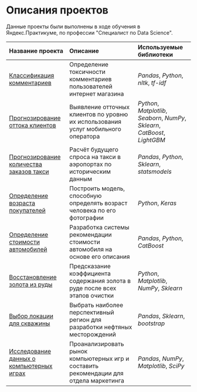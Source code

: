 # Описания проектов

Данные проекты были выполнены в ходе обучения в Яндекс.Практикуме, по профессии "Специалист по Data Science".

| Название проекта | Описание | Используемые библиотеки | 
| :---------------------- | :---------------------- | :---------------------- |
| [Классификация комментариев](toxic-comments) | Определение токсичности комментариев пользователей интернет магазина | *Pandas*, *Python*, *nltk*, *tf-idf* |
| [Прогнозирование оттока клиентов](customer-outflow(final)) | Выявление отточных клиентов по уровню их использования услуг мобильного оператора | *Python*, *Matplotlib*, *Seaborn*, *NumPy*, *Sklearn*, *CatBoost*, *LightGBM* |
| [Прогнозирование количества заказов такси](taxi-orders) | Расчёт будущего спроса на такси в аэропортах по историческим данным | *Pandas*, *Python*, *Sklearn*, *statsmodels* |
| [Определение возраста покупателей](age-determination) | Построить модель, способную определять возраст человека по его фотографии | *Python*, *Keras* |
| [Определение стоимости автомобилей](cost-of-cars) | Разработка системы рекомендации стоимости автомобиля на основе его описания | *Pandas*, *Python*, *CatBoost* |
| [Восстановление золота из руды](gold-recovery) | Предсказание коэффициента содержания золота в руде после всех этапов очистки | *Python*, *Matplotlib*, *NumPy*, *Sklearn* |
| [Выбор локации для скважины](borehole-location) | Выбрать наиболее перспективный регион для разработки нефтяных месторождений | *Pandas*, *Sklearn*, *bootstrap* |
| [Исследование данных о компьютерных играх](computer-games) | Проанализировать рынок компьютерных игр и составить рекомендации для отдела маркетинга | *Pandas*, *NumPy*, *Matplotlib*, *SciPy* |
